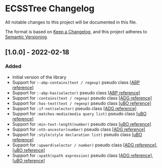 # ECSSTree Changelog

All notable changes to this project will be documented in this file.

The format is based on [Keep a Changelog](https://keepachangelog.com/en/1.0.0/), and this project adheres to [Semantic Versioning](https://semver.org/spec/v2.0.0.html).

## [1.0.0] - 2022-02-18

### Added

- Initial version of the library
- Support for `:-abp-contains(text / regexp)` pseudo class [[ABP reference]](https://help.adblockplus.org/hc/en-us/articles/360062733293#elemhide_css)
- Support for `:-abp-has(selector)` pseudo class [[ABP reference]](https://help.adblockplus.org/hc/en-us/articles/360062733293#elemhide_css)
- Support for `:contains(text / regexp)` pseudo class [[ADG reference]](https://github.com/AdguardTeam/ExtendedCss#extended-css-contains)
- Support for `:has-text(text / regexp)` pseudo class [[uBO reference]](https://github.com/gorhill/uBlock/wiki/Procedural-cosmetic-filters#subjecthas-textneedle)
- Support for `:if-not(selector)` pseudo class [[ADG reference]](https://github.com/AdguardTeam/ExtendedCss#extended-css-if-not)
- Support for `:matches-media(media query list)` pseudo class [[uBO reference]](https://github.com/gorhill/uBlock/wiki/Procedural-cosmetic-filters#subjectmatches-mediaarg)
- Support for `:min-text-length(number)` pseudo class [[uBO reference]](https://github.com/gorhill/uBlock/wiki/Procedural-cosmetic-filters#subjectmin-text-lengthn)
- Support for `:nth-ancestor(number)` pseudo class [[ADG reference]](https://github.com/AdguardTeam/ExtendedCss#extended-css-nth-ancestor)
- Support for `:style(style declaration list)` pseudo class [[uBO reference]](https://github.com/gorhill/uBlock/wiki/Static-filter-syntax#subjectstylearg)
- Support for `:upward(selector / number)` pseudo class [[ADG reference]](https://github.com/AdguardTeam/ExtendedCss#extended-css-upward), [[uBO reference]](https://github.com/gorhill/uBlock/wiki/Procedural-cosmetic-filters#subjectupwardarg)
- Support for `:xpath(xpath expression)` pseudo class [[ADG reference]](https://github.com/AdguardTeam/ExtendedCss#-pseudo-class-xpath), [[uBO reference]](https://github.com/gorhill/uBlock/wiki/Procedural-cosmetic-filters#subjectxpatharg)
